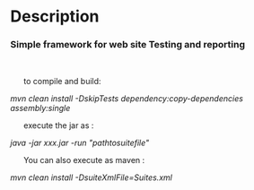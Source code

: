 <H1>Description</H1>
<h3>Simple framework for web site Testing and reporting</h3><br>
<ul> to compile and build: </ul>
<i>mvn clean install -DskipTests dependency:copy-dependencies assembly:single </i> <br>
<ul>execute the jar as : </ul> 
<i>java -jar xxx.jar -run "pathtosuitefile"</i> <br>
<ul>You can also execute as maven : </ul> 
<i>mvn clean install -DsuiteXmlFile=Suites.xml </i>
    
     
